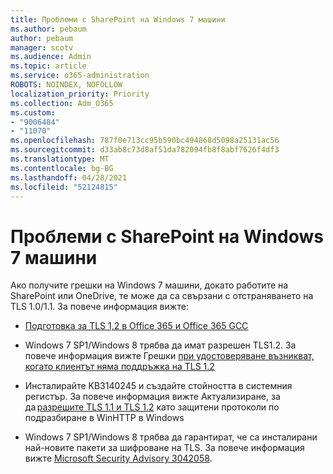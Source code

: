 ```yaml
---
title: Проблеми с SharePoint на Windows 7 машини
ms.author: pebaum
author: pebaum
manager: scotv
ms.audience: Admin
ms.topic: article
ms.service: o365-administration
ROBOTS: NOINDEX, NOFOLLOW
localization_priority: Priority
ms.collection: Adm_O365
ms.custom:
- "9006484"
- "11070"
ms.openlocfilehash: 787f0e713cc95b590bc494868d5098a25131ac56
ms.sourcegitcommit: d33ab8c73d8af51da782094fb8f8abf7626f4df3
ms.translationtype: MT
ms.contentlocale: bg-BG
ms.lasthandoff: 04/28/2021
ms.locfileid: "52124815"
---
```

# <a name="issues-with-sharepoint-on-windows-7-machines"></a>Проблеми с SharePoint на Windows 7 машини

Ако получите грешки на Windows 7 машини, докато работите на SharePoint или OneDrive, те може да са свързани с отстраняването на TLS 1.0/1.1. За повече информация вижте:

- [Подготовка за TLS 1,2 в Office 365 и Office 365 GCC](https://docs.microsoft.com/microsoft-365/compliance/prepare-tls-1.2-in-office-365)

- Windows 7 SP1/Windows 8 трябва да имат разрешен TLS1.2. За повече информация вижте Грешки [при удостоверяване възникват, когато клиентът няма поддръжка на TLS 1.2](https://review.docs.microsoft.com/sharepoint/troubleshoot/administration/authentication-errors-tls12-support)

- Инсталирайте KB3140245 и създайте стойността в системния регистър. За повече информация вижте Актуализиране, за да [разрешите TLS 1.1 и TLS 1.2](https://support.microsoft.com/topic/update-to-enable-tls-1-1-and-tls-1-2-as-default-secure-protocols-in-winhttp-in-windows-c4bd73d2-31d7-761e-0178-11268bb10392) като защитени протоколи по подразбиране в WinHTTP в Windows

- Windows 7 SP1/Windows 8 трябва да гарантират, че са инсталирани най-новите пакети за шифроване на TLS. За повече информация вижте [Microsoft Security Advisory 3042058](https://docs.microsoft.com/security-updates/SecurityAdvisories/2015/3042058). 


